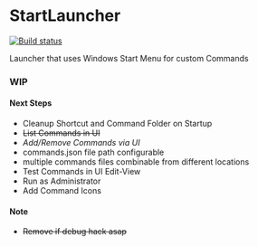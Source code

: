 # StartLauncher

[![Build status](https://ci.appveyor.com/api/projects/status/qy1io2k9kt00be3p?svg=true)](https://ci.appveyor.com/project/matthiaslischka/startlauncher)

Launcher that uses Windows Start Menu for custom Commands
### WIP

#### Next Steps
* Cleanup Shortcut and Command Folder on Startup
* ~~List Commands in UI~~
* *Add/Remove Commands via UI*
* commands.json file path configurable
* multiple commands files combinable from different locations
* Test Commands in UI Edit-View
* Run as Administrator
* Add Command Icons

#### Note
* ~~Remove if debug hack asap~~
